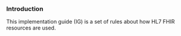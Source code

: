 ### Introduction

This implementation guide (IG) is a set of rules about how HL7 FHIR resources are used. 

